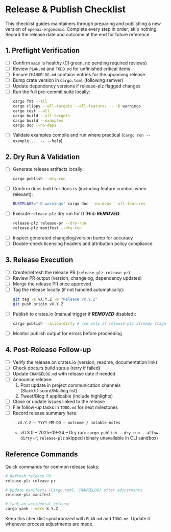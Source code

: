 # Release & Publish Checklist

This checklist guides maintainers through preparing and publishing a new version of `openai-ergonomic`. Complete every step in order; skip nothing. Record the release date and outcome at the end for future reference.

## 1. Preflight Verification

- [ ] Confirm `main` is healthy (CI green, no pending required reviews)
- [ ] Review `PLAN.md` and `TODO.md` for unfinished critical items
- [ ] Ensure `CHANGELOG.md` contains entries for the upcoming release
- [ ] Bump crate version in `Cargo.toml` (following semver)
- [ ] Update dependency versions if release-plz flagged changes
- [ ] Run the full pre-commit suite locally:
  ```bash
  cargo fmt --all
  cargo clippy --all-targets --all-features -- -D warnings
  cargo test --all
  cargo build --all-targets
  cargo build --examples
  cargo doc --no-deps
  ```
- [ ] Validate examples compile and run where practical (`cargo run --example ... -- --help`)

## 2. Dry Run & Validation

- [ ] Generate release artifacts locally:
  ```bash
  cargo publish --dry-run
  ```
- [ ] Confirm docs build for docs.rs (including feature combos when relevant):
  ```bash
  RUSTFLAGS="-D warnings" cargo doc --no-deps --all-features
  ```
- [ ] Execute `release-plz` dry run for GitHub ***REMOVED***:
  ```bash
  release-plz release-pr --dry-run
  release-plz manifest --dry-run
  ```
- [ ] Inspect generated changelog/version bump for accuracy
- [ ] Double-check licensing headers and attribution policy compliance

## 3. Release Execution

- [ ] Create/refresh the release PR (`release-plz release-pr`)
- [ ] Review PR output (version, changelog, dependency updates)
- [ ] Merge the release PR once approved
- [ ] Tag the release locally (if not handled automatically):
  ```bash
  git tag -a vX.Y.Z -m "Release vX.Y.Z"
  git push origin vX.Y.Z
  ```
- [ ] Publish to crates.io (manual trigger if ***REMOVED*** disabled):
  ```bash
  cargo publish --allow-dirty # use only if release-plz already staged artifacts
  ```
- [ ] Monitor publish output for errors before proceeding

## 4. Post-Release Follow-up

- [ ] Verify the release on crates.io (version, readme, documentation link)
- [ ] Check docs.rs build status (retry if failed)
- [ ] Update `CHANGELOG.md` with release date if needed
- [ ] Announce release:
  1. Post update in project communication channels (Slack/Discord/Mailing list)
  2. Tweet/Blog if applicable (include highlights)
- [ ] Close or update issues linked to the release
- [ ] File follow-up tasks in `TODO.md` for next milestones
- [ ] Record release summary here:
  ```markdown
  - vX.Y.Z – YYYY-MM-DD – outcome / notable notes
  ```
  - v0.3.0 – 2025-09-24 – Dry run: `cargo publish --dry-run --allow-dirty` ✅; `release-plz` skipped (binary unavailable in CLI sandbox)

## Reference Commands

Quick commands for common release tasks:

```bash
# Refresh release PR
release-plz release-pr

# Update manifests (Cargo.toml, CHANGELOG) after adjustments
release-plz manifest

# Yank an accidental release
cargo yank --vers X.Y.Z
```

Keep this checklist synchronized with `PLAN.md` and `TODO.md`. Update it whenever process adjustments are made.
